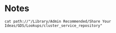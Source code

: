 # Notes

```
cat path://"/Library/Admin Recommended/Share Your Ideas/GDS/Lookups/cluster_service_repository"
```

